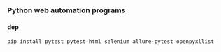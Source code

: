 ### Python web automation programs

#### dep
`pip install pytest pytest-html selenium allure-pytest openpyxllist`